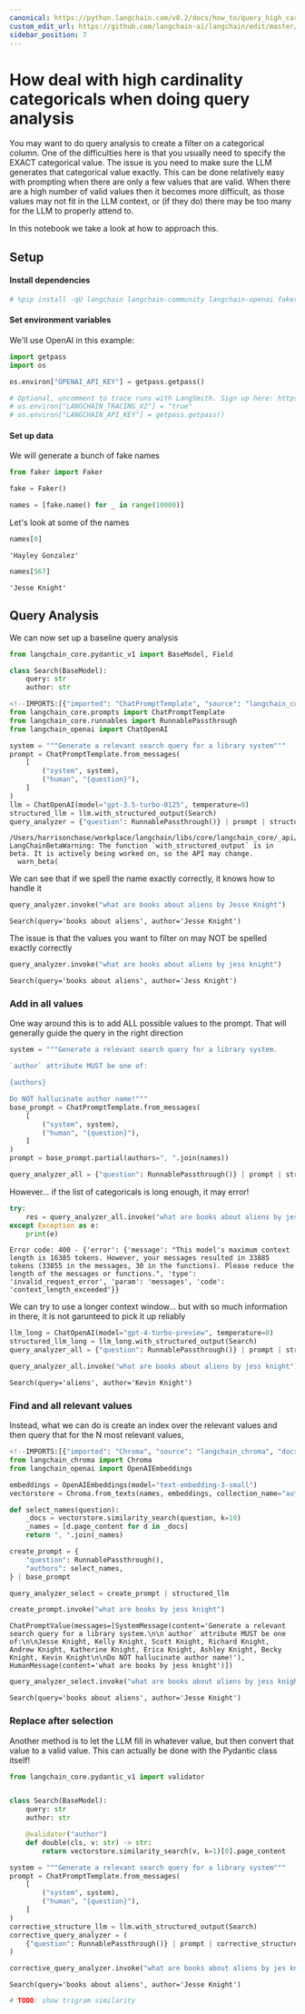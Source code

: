 ```yaml
---
canonical: https://python.langchain.com/v0.2/docs/how_to/query_high_cardinality/
custom_edit_url: https://github.com/langchain-ai/langchain/edit/master/docs/docs/how_to/query_high_cardinality.ipynb
sidebar_position: 7
---
```


# How deal with high cardinality categoricals when doing query analysis

You may want to do query analysis to create a filter on a categorical column. One of the difficulties here is that you usually need to specify the EXACT categorical value. The issue is you need to make sure the LLM generates that categorical value exactly. This can be done relatively easy with prompting when there are only a few values that are valid. When there are a high number of valid values then it becomes more difficult, as those values may not fit in the LLM context, or (if they do) there may be too many for the LLM to properly attend to.

In this notebook we take a look at how to approach this.

## Setup
#### Install dependencies


```python
# %pip install -qU langchain langchain-community langchain-openai faker langchain-chroma
```

#### Set environment variables

We'll use OpenAI in this example:


```python
import getpass
import os

os.environ["OPENAI_API_KEY"] = getpass.getpass()

# Optional, uncomment to trace runs with LangSmith. Sign up here: https://smith.langchain.com.
# os.environ["LANGCHAIN_TRACING_V2"] = "true"
# os.environ["LANGCHAIN_API_KEY"] = getpass.getpass()
```

#### Set up data

We will generate a bunch of fake names


```python
from faker import Faker

fake = Faker()

names = [fake.name() for _ in range(10000)]
```

Let's look at some of the names


```python
names[0]
```



```output
'Hayley Gonzalez'
```



```python
names[567]
```



```output
'Jesse Knight'
```


## Query Analysis

We can now set up a baseline query analysis


```python
from langchain_core.pydantic_v1 import BaseModel, Field
```


```python
class Search(BaseModel):
    query: str
    author: str
```


```python
<!--IMPORTS:[{"imported": "ChatPromptTemplate", "source": "langchain_core.prompts", "docs": "https://api.python.langchain.com/en/latest/prompts/langchain_core.prompts.chat.ChatPromptTemplate.html", "title": "How deal with high cardinality categoricals when doing query analysis"}, {"imported": "RunnablePassthrough", "source": "langchain_core.runnables", "docs": "https://api.python.langchain.com/en/latest/runnables/langchain_core.runnables.passthrough.RunnablePassthrough.html", "title": "How deal with high cardinality categoricals when doing query analysis"}, {"imported": "ChatOpenAI", "source": "langchain_openai", "docs": "https://api.python.langchain.com/en/latest/chat_models/langchain_openai.chat_models.base.ChatOpenAI.html", "title": "How deal with high cardinality categoricals when doing query analysis"}]-->
from langchain_core.prompts import ChatPromptTemplate
from langchain_core.runnables import RunnablePassthrough
from langchain_openai import ChatOpenAI

system = """Generate a relevant search query for a library system"""
prompt = ChatPromptTemplate.from_messages(
    [
        ("system", system),
        ("human", "{question}"),
    ]
)
llm = ChatOpenAI(model="gpt-3.5-turbo-0125", temperature=0)
structured_llm = llm.with_structured_output(Search)
query_analyzer = {"question": RunnablePassthrough()} | prompt | structured_llm
```
```output
/Users/harrisonchase/workplace/langchain/libs/core/langchain_core/_api/beta_decorator.py:86: LangChainBetaWarning: The function `with_structured_output` is in beta. It is actively being worked on, so the API may change.
  warn_beta(
```
We can see that if we spell the name exactly correctly, it knows how to handle it


```python
query_analyzer.invoke("what are books about aliens by Jesse Knight")
```



```output
Search(query='books about aliens', author='Jesse Knight')
```


The issue is that the values you want to filter on may NOT be spelled exactly correctly


```python
query_analyzer.invoke("what are books about aliens by jess knight")
```



```output
Search(query='books about aliens', author='Jess Knight')
```


### Add in all values

One way around this is to add ALL possible values to the prompt. That will generally guide the query in the right direction


```python
system = """Generate a relevant search query for a library system.

`author` attribute MUST be one of:

{authors}

Do NOT hallucinate author name!"""
base_prompt = ChatPromptTemplate.from_messages(
    [
        ("system", system),
        ("human", "{question}"),
    ]
)
prompt = base_prompt.partial(authors=", ".join(names))
```


```python
query_analyzer_all = {"question": RunnablePassthrough()} | prompt | structured_llm
```

However... if the list of categoricals is long enough, it may error!


```python
try:
    res = query_analyzer_all.invoke("what are books about aliens by jess knight")
except Exception as e:
    print(e)
```
```output
Error code: 400 - {'error': {'message': "This model's maximum context length is 16385 tokens. However, your messages resulted in 33885 tokens (33855 in the messages, 30 in the functions). Please reduce the length of the messages or functions.", 'type': 'invalid_request_error', 'param': 'messages', 'code': 'context_length_exceeded'}}
```
We can try to use a longer context window... but with so much information in there, it is not garunteed to pick it up reliably


```python
llm_long = ChatOpenAI(model="gpt-4-turbo-preview", temperature=0)
structured_llm_long = llm_long.with_structured_output(Search)
query_analyzer_all = {"question": RunnablePassthrough()} | prompt | structured_llm_long
```


```python
query_analyzer_all.invoke("what are books about aliens by jess knight")
```



```output
Search(query='aliens', author='Kevin Knight')
```


### Find and all relevant values

Instead, what we can do is create an index over the relevant values and then query that for the N most relevant values,


```python
<!--IMPORTS:[{"imported": "Chroma", "source": "langchain_chroma", "docs": "https://api.python.langchain.com/en/latest/vectorstores/langchain_chroma.vectorstores.Chroma.html", "title": "How deal with high cardinality categoricals when doing query analysis"}, {"imported": "OpenAIEmbeddings", "source": "langchain_openai", "docs": "https://api.python.langchain.com/en/latest/embeddings/langchain_openai.embeddings.base.OpenAIEmbeddings.html", "title": "How deal with high cardinality categoricals when doing query analysis"}]-->
from langchain_chroma import Chroma
from langchain_openai import OpenAIEmbeddings

embeddings = OpenAIEmbeddings(model="text-embedding-3-small")
vectorstore = Chroma.from_texts(names, embeddings, collection_name="author_names")
```


```python
def select_names(question):
    _docs = vectorstore.similarity_search(question, k=10)
    _names = [d.page_content for d in _docs]
    return ", ".join(_names)
```


```python
create_prompt = {
    "question": RunnablePassthrough(),
    "authors": select_names,
} | base_prompt
```


```python
query_analyzer_select = create_prompt | structured_llm
```


```python
create_prompt.invoke("what are books by jess knight")
```



```output
ChatPromptValue(messages=[SystemMessage(content='Generate a relevant search query for a library system.\n\n`author` attribute MUST be one of:\n\nJesse Knight, Kelly Knight, Scott Knight, Richard Knight, Andrew Knight, Katherine Knight, Erica Knight, Ashley Knight, Becky Knight, Kevin Knight\n\nDo NOT hallucinate author name!'), HumanMessage(content='what are books by jess knight')])
```



```python
query_analyzer_select.invoke("what are books about aliens by jess knight")
```



```output
Search(query='books about aliens', author='Jesse Knight')
```


### Replace after selection

Another method is to let the LLM fill in whatever value, but then convert that value to a valid value.
This can actually be done with the Pydantic class itself!


```python
from langchain_core.pydantic_v1 import validator


class Search(BaseModel):
    query: str
    author: str

    @validator("author")
    def double(cls, v: str) -> str:
        return vectorstore.similarity_search(v, k=1)[0].page_content
```


```python
system = """Generate a relevant search query for a library system"""
prompt = ChatPromptTemplate.from_messages(
    [
        ("system", system),
        ("human", "{question}"),
    ]
)
corrective_structure_llm = llm.with_structured_output(Search)
corrective_query_analyzer = (
    {"question": RunnablePassthrough()} | prompt | corrective_structure_llm
)
```


```python
corrective_query_analyzer.invoke("what are books about aliens by jes knight")
```



```output
Search(query='books about aliens', author='Jesse Knight')
```



```python
# TODO: show trigram similarity
```